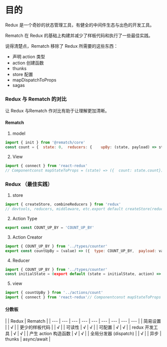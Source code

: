 # 目的

Redux 是一个奇妙的状态管理工具，有健全的中间件生态与出色的开发工具。

Rematch 在 Redux 的基础上构建并减少了样板代码和执行了一些最佳实践。

说得清楚点，Rematch 移除了 Redux 所需要的这些东西：

* 声明 action 类型
* action 创建函数
* thunks
* store 配置
* mapDispatchToProps
* sagas

### Redux 与 Rematch 的对比

让 Redux 与Rematch 作对比有助于让理解更加清晰。

#### Rematch

1. model

```javascript
import { init } from '@rematch/core'
const count = {  state: 0,  reducers: {    upBy: (state, payload) => state + payload  }}init({  models: { count }})
```

2. View

```javascript
import { connect } from 'react-redux'
// Componentconst mapStateToProps = (state) => ({  count: state.count})const mapDispatchToProps = (dispatch) => ({  countUpBy: dispatch.count.upBy})connect(mapStateToProps, mapDispatchToProps)(Component)
```

### Redux （最佳实践）

1. store

```javascript
import { createStore, combineReducers } from 'redux'
// devtools, reducers, middleware, etc.export default createStore(reducers, initialState, enhancers)
```

2. Action Type

```javascript
export const COUNT_UP_BY = 'COUNT_UP_BY'
```

3. Action Creator

```javascript
import { COUNT_UP_BY } from '../types/counter'
export const countUpBy = (value) => ({  type: COUNT_UP_BY,  payload: value,})
```

4. Reducer

```javascript
import { COUNT_UP_BY } from '../types/counter'
const initialState = 0export default (state = initialState, action) => {  switch (action.type) {    case COUNT_UP_BY:      return state + action.payload    default: return state  }}
```

5. view

```javascript
import { countUpBy } from '../actions/count'
import { connect } from 'react-redux'// Componentconst mapStateToProps = (state) => ({  count: state.count,})connect(mapStateToProps, { countUpBy })(Component)
```

#### 分数板

|  | Redux | Rematch |
| --- | --- | --- | --- | --- | --- | --- | --- | --- |
| 简易设置 |  | √ |
| 更少的样板代码 |  | √ |
| 可读性 | √ | √ |
| 可配置 | √ | √ |
| redux 开发工具 | √ | √ |
| 产生 action 构造函数 | √ | √ |
| 全局分发器 \(dispatch\) |  | √ |
| 异步 | thunks | async/await |



